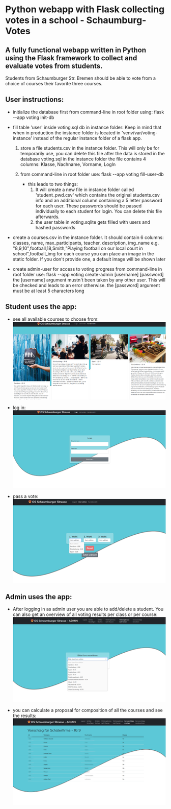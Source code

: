 # Python webapp with Flask collecting votes in a school - Schaumburg-Votes

## A fully functional webapp written in Python using the Flask framework to collect and evaluate votes from students.

Students from Schaumburger Str. Bremen should be able to vote from a choice of courses their favorite three courses.

## User instructions:

- initialize the database first from command-line in root folder using:
  flask --app voting init-db

- fill table 'user' inside voting.sql db in instance folder:
  Keep in mind that when in production the instance folder is located in 'venv/var/voting-instance' instead of the regular instance folder of a flask app.

  1. store a file students.csv in the instance folder.
     This will only be for temporarily use, you can delete this file after the data is stored in the database voting.sql in the instance folder
     the file contains 4 columns:
     Klasse, Nachname, Vorname, LogIn
  2. from command-line in root folder use:
     flask --app voting fill-user-db

     - this leads to two things:
       1. It will create a new file in instance folder called 'student_pwd.csv' which contains the original students.csv info and an additional column containing a 5 letter password for each user.
          These passwords should be passed individually to each student for login.
          You can delete this file afterwards.
       2. the user table in voting.sqlite gets filled with users and hashed passwords

- create a courses.csv in the instance folder.
  It should contain 6 columns:
  classes, name, max_participants, teacher, description, img_name
  e.g. "8,9,10",football,18,Smith,"Playing football on our local court in school",football_img
  for each course you can place an image in the static folder.
  If you don't provide one, a default image will be shown later

- create admin-user for access to voting progress
  from command-line in root folder use:
  flask --app voting create-admin [username] [password]
  the [username] argument mustn't been taken by any other user. This will be checked and leads to an error otherwise.
  the [password] argument must be at least 5 characters long

## Student uses the app:

- see all available courses to choose from:
  ![alt text](https://github.com/Zwennsch/schaumburg-votes/blob/main/pics/courses.png)

- log in:
  ![alt text](https://github.com/Zwennsch/schaumburg-votes/blob/main/pics/login.png)

- pass a vote:
  ![alt text](https://github.com/Zwennsch/schaumburg-votes/blob/main/pics/user_vote.png)

## Admin uses the app:

- After logging in as admin user you are able to add/delete a student. You can also get an overview of all voting results per class or per course:
  ![alt text](https://github.com/Zwennsch/schaumburg-votes/blob/main/pics/admin_show_proposal.png)

- you can calculate a proposal for composition of all the courses and see the results:
  ![alt text](https://github.com/Zwennsch/schaumburg-votes/blob/main/pics/admin_view_proposal.png)
